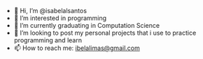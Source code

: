 - 👋 Hi, I’m @isabelalsantos
- 👀 I’m interested in programming
- 🌱 I’m currently graduating in Computation Science
- 💞️ I’m looking to post my personal projects that i use to practice programming and learn
- 📫 How to reach me: ibelalimas@gmail.com

<!---
isabelalsantos/isabelalsantos is a ✨ special ✨ repository because its `README.md` (this file) appears on your GitHub profile.
You can click the Preview link to take a look at your changes.
--->
